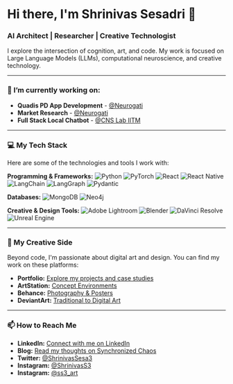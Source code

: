 # Hi there, I'm Shrinivas Sesadri 👋

### AI Architect | Researcher | Creative Technologist

I explore the intersection of cognition, art, and code. My work is focused on Large Language Models (LLMs), computational neuroscience, and creative technology.

---

### 🔭 I’m currently working on:

* **Quadis PD App Development** - [@Neurogati](https://www.neurogati.com)
* **Market Research** - [@Neurogati](https://www.neurogati.com)
* **Full Stack Local Chatbot** - [@CNS Lab IITM]()

---

### 💻 My Tech Stack

Here are some of the technologies and tools I work with:

**Programming & Frameworks:**
![Python](https://img.shields.io/badge/Python-3776AB?style=for-the-badge&logo=python&logoColor=white)
![PyTorch](https://img.shields.io/badge/PyTorch-EE4C2C?style=for-the-badge&logo=pytorch&logoColor=white)
![React](https://img.shields.io/badge/React-61DAFB?style=for-the-badge&logo=react&logoColor=black)
![React Native](https://img.shields.io/badge/React_Native-61DAFB?style=for-the-badge&logo=react&logoColor=black)
![LangChain](https://img.shields.io/badge/LangChain-00865D?style=for-the-badge)
![LangGraph](https://img.shields.io/badge/LangGraph-F44336?style=for-the-badge)
![Pydantic](https://img.shields.io/badge/Pydantic-E92063?style=for-the-badge)

**Databases:**
![MongoDB](https://img.shields.io/badge/MongoDB-47A248?style=for-the-badge&logo=mongodb&logoColor=white)
![Neo4j](https://img.shields.io/badge/Neo4j-47A248?style=for-the-badge&logo=neo4j&logoColor=white)


**Creative & Design Tools:**
![Adobe Lightroom](https://img.shields.io/badge/Adobe_Lightroom-31A8FF?style=for-the-badge&logo=AdobeLightroom&logoColor=white)
![Blender](https://img.shields.io/badge/Blender-F5792A?style=for-the-badge&logo=blender&logoColor=white)
![DaVinci Resolve](https://img.shields.io/badge/DaVinci_Resolve-202020?style=for-the-badge&logo=davinresolve&logoColor=white)
![Unreal Engine](https://img.shields.io/badge/Unreal_Engine-313131?style=for-the-badge&logo=unrealengine&logoColor=white)

---

### 🎨 My Creative Side

Beyond code, I'm passionate about digital art and design. You can find my work on these platforms:

* **Portfolio:** [Explore my projects and case studies](https://portfolio.shrinivassesadri.in/)
* **ArtStation:** [Concept Environments](https://www.artstation.com/shrinivassesadri)
* **Behance:** [Photography & Posters](https://www.behance.net/shrinivassesadri)
* **DeviantArt:** [Traditional to Digital Art](https://www.deviantart.com/3ss123)

---

### 📫 How to Reach Me

* **LinkedIn:** [Connect with me on LinkedIn](https://www.linkedin.com/in/shrinivassesadri/)
* **Blog:** [Read my thoughts on Synchronized Chaos](https://blog.shrinivassesadri.in/)
* **Twitter:** [@ShrinivasSesa3](https://x.com/ShrinivasSesa3)
* **Instagram:** [@ShrinivasS3](https://www.instagram.com/Shrinivass3/)
* **Instagram:** [@ss3_art](https://www.instagram.com/ss3_art/)
